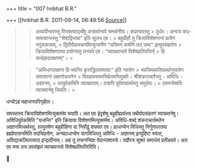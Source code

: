 +++
title = "007 hnbhat B.R."

+++
[[hnbhat B.R.	2011-09-14, 06:49:56 [Source](https://groups.google.com/g/bvparishat/c/co6xPJZPWgc)]]



> 
> > 
> > अव्ययीभावस्तु विभक्त्याद्यर्थेषु अत्रार्थाभावे समर्थनीयः। कप्रत्ययस्तु > दुर्धरः। अन्यत्र कप्-समासान्तस्तु "शेषाद्विभाषा" इति सुलभ एव। > बहुव्रीहौ तु क्रियाविशेषणानां प्रायेण नपुंसकत्वम्, > द्वितीयैकवचनमित्युत्सर्गेण "यस्मिन् कर्मणि तत् तथा" इत्युपसंहारेण > क्रियाविशेषणतया प्रयोगस्तु लभ्यते एव। "व्याख्यानतो विशेषप्रतिपत्तिर्न् > हि सन्देहादलक्षणम्"। >
> 
> > 
> >   
> > 
> > 
> > "अभिधानलक्षणा हि भवन्ति कृत्तद्धितसमासाः" इति न्यायेन > व्याचिख्यासितार्थानुसारेण समासानां लक्षणोन्नयनेन > विग्रहवाक्यमभिप्रेतमभियुक्तैः। श्रीशंकराचारैस्तु - अविधिः - अज्ञानम्, > तत्पूर्वकमिति व्याख्यातम्। तत्रापि पूर्वशब्दार्थस्तु समुन्नेयः। > एवमन्येष्वपि व्याख्यानेषु स्थितिः। >
> 
> > 
> >   
> > 
> > 

धन्योऽहं महाजनपरिगृहीतः।

  

समस्तस्य क्रियाविशेषणमित्युक्तमेव मयापि। अत एव ईदृशेषु बहुव्रीह्यर्थस्य तथैवोपसंहरणं व्याख्यानेषु। अविधिपूर्वकमिति "यजन्ति" इति क्रियाया विशेषणमित्युक्तमेव। अविधि-शब्दे शंकराचार्यमतेन अज्ञानमित्यर्थस्तु, तत्पुरुषेण बहुव्रीहिणा वा निर्वोढुं शक्यत एव। प्राधान्येन विधिस्तु निर्गुणपरतया ब्रह्मोपासनमिति तदभिप्रायेण, अन्यप्राधान्येन यागविधिस्तु अविधिः - अज्ञानम् इत्युद्दिष्टं स्यात्, अविद्याकल्पितत्वात् इन्द्रादीनाम्। अहं तु तत्रानभिज्ञः वेदान्तशास्त्रे। तज्ञैरत्र सूक्तं समाधेयं प्रतीक्ष्यते। अत एव मया तत्र उपसंहृतं व्याख्यानतो विशेषप्रतिपत्तिरिति।

  





